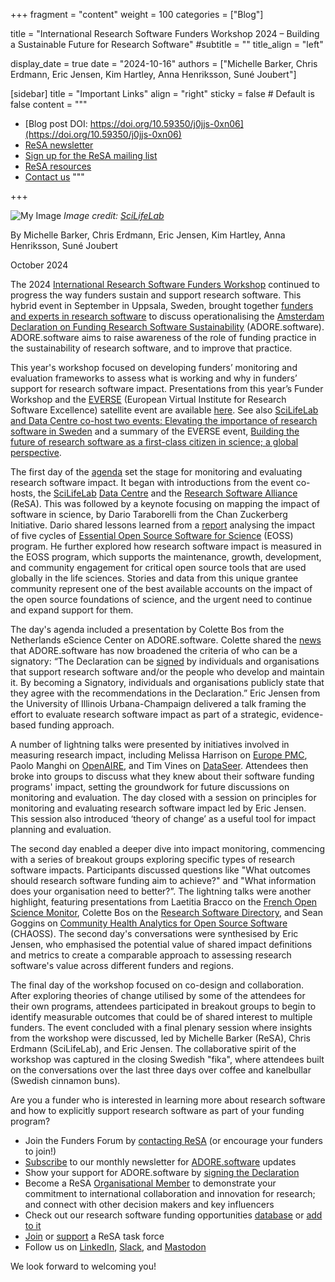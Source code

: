 +++
fragment = "content"
weight = 100
categories = ["Blog"]

title = "International Research Software Funders Workshop 2024 – Building a Sustainable Future for Research Software"
#subtitle = ""
title_align = "left"

display_date = true
date = "2024-10-16"
authors = ["Michelle Barker, Chris Erdmann, Eric Jensen, Kim Hartley, Anna Henriksson, Suné Joubert"]

[sidebar]
  title = "Important Links"
  align = "right"
  sticky = false # Default is false
  content = """
  * [Blog post DOI: https://doi.org/10.59350/j0jjs-0xn06](https://doi.org/10.59350/j0jjs-0xn06)
  * [ReSA newsletter](https://www.researchsoft.org/news/)
  * [Sign up for the ReSA mailing list](https://dashboard.mailerlite.com/forms/778129/110635094443558050/share)
  * [ReSA resources](/resa-resources)
  * [Contact us](/contact)
  """

+++

![My Image](Group_image_3.jpeg) 
_Image credit: [SciLifeLab](https://www.scilifelab.se/)_

By Michelle Barker, Chris Erdmann, Eric Jensen, Kim Hartley, Anna Henriksson, Suné Joubert  

October 2024

The 2024 [International Research Software Funders Workshop](https://adore.software/2024-international-research-software-funders-workshop/) continued to progress the way funders sustain and support research software. This hybrid event in September in Uppsala, Sweden, brought together [funders and experts in research software](https://adore.software/2024-international-research-software-funders-workshop/) to discuss operationalising the [Amsterdam Declaration on Funding Research Software Sustainability](https://adore.software/) (ADORE.software). ADORE.software aims to raise awareness of the role of funding practice in the sustainability of research software, and to improve that practice. 

This year's workshop focused on developing funders’ monitoring and evaluation frameworks to assess what is working and why in funders’ support for research software impact. Presentations from this year’s Funder Workshop and the [EVERSE](https://everse.software/) (European Virtual Institute for Research Software Excellence) satellite event are available [here](https://zenodo.org/communities/2024-research-software-funders-workshop/records?q=&l=list&p=1&s=10&sort=newest). See also [SciLifeLab and Data Centre co-host two events: Elevating the importance of research software in Sweden](https://www.scilifelab.se/news/scilifelab-and-data-centre-co-host-two-events-elevating-the-importance-of-research-software-in-sweden/) and a summary  of the EVERSE event, [Building the future of research software as a first-class citizen in science; a global perspective](https://doi.org/10.5281/zenodo.13915755).

The first day of the [agenda](https://adore.software/wp-content/uploads/2024/10/2024-Funders-Workshop-agenda.pdf) set the stage for monitoring and evaluating research software impact. It began with introductions from the event co-hosts, the [SciLifeLab](https://www.scilifelab.se/) [Data Centre](https://www.scilifelab.se/data/) and the [Research Software Alliance](https://www.researchsoft.org/) (ReSA). This was followed by a keynote focusing on mapping the impact of software in science, by Dario Taraborelli from the Chan Zuckerberg Initiative. Dario shared lessons learned from a [report](https://doi.org/10.5281/zenodo.11201216) analysing the impact of five cycles of [Essential Open Source Software for Science](https://chanzuckerberg.com/eoss/) (EOSS) program. He further explored how research software impact is measured in the EOSS program, which supports the maintenance, growth, development, and community engagement for critical open source tools that are used globally in the life sciences. Stories and data from this unique grantee community represent one of the best available accounts on the impact of the open source foundations of science, and the urgent need to continue and expand support for them. 

The day's agenda included a presentation by Colette Bos from the Netherlands eScience Center on ADORE.software. Colette shared the [news](https://adore.software/2024/09/the-amsterdam-declaration-is-now-open-for-all-to-sign/) that ADORE.software has now broadened the criteria of who can be a signatory: “The Declaration can be [signed](https://adore.software/sign/) by individuals and organisations that support research software and/or the people who develop and maintain it. By becoming a Signatory, individuals and organisations publicly state that they agree with the recommendations in the Declaration.” Eric Jensen from the University of Illinois Urbana-Champaign delivered a talk framing the effort to evaluate research software impact as part of a strategic, evidence-based funding approach.

A number of lightning talks were presented by initiatives involved in measuring research impact, including Melissa Harrison on [Europe PMC](https://www.ebi.ac.uk/about/teams/literature-services/), Paolo Manghi on [OpenAIRE](https://www.openaire.eu/), and Tim Vines on [DataSeer](https://dataseer.ai/). Attendees then broke into groups to discuss what they knew about their software funding programs' impact, setting the groundwork for future discussions on monitoring and evaluation. The day closed with a session on principles for monitoring and evaluating research software impact led by Eric Jensen. This session also introduced ‘theory of change’ as a useful tool for impact planning and evaluation.

The second day enabled a deeper dive into impact monitoring, commencing with a series of breakout groups exploring specific types of research software impacts. Participants discussed questions like "What outcomes should research software funding aim to achieve?" and "What information does your organisation need to better?”. The lightning talks were another highlight, featuring presentations from Laetitia Bracco on the [French Open Science Monitor](https://frenchopensciencemonitor.esr.gouv.fr/), Colette Bos on the [Research Software Directory](https://research-software-directory.org/), and Sean Goggins on [Community Health Analytics for Open Source Software](https://chaoss.community/) (CHAOSS). The second day's conversations were synthesised by Eric Jensen, who emphasised the potential value of shared impact definitions and metrics to create a comparable approach to assessing research software's value across different funders and regions.

The final day of the workshop focused on co-design and collaboration. After exploring theories of change utilised by some of the attendees for their own programs, attendees participated in breakout groups to begin to identify measurable outcomes that could be of shared interest to multiple funders. The event concluded with a final plenary session where insights from the workshop were discussed, led by Michelle Barker (ReSA), Chris Erdmann (SciLifeLab), and Eric Jensen. The collaborative spirit of the workshop was captured in the closing Swedish "fika", where attendees built on the conversations over the last three days over coffee and kanelbullar (Swedish cinnamon buns).

Are you a funder who is interested in learning more about research software and how to explicitly support research software as part of your funding program?

* Join the Funders Forum by [contacting ReSA](mailto:info@researchsoft.org) (or encourage your funders to join\!)  
* [Subscribe](https://www.researchsoft.org/news/) to our monthly newsletter for [ADORE.software](https://adore.software/) updates  
* Show your support for ADORE.software by [signing the Declaration](https://adore.software/get-involved/)  
* Become a ReSA [Organisational Member](https://www.researchsoft.org/membership/) to demonstrate your commitment to international collaboration and innovation for research; and connect with other decision makers and key influencers  
* Check out our research software funding opportunities [database](https://www.researchsoft.org/funding-opportunities/) or [add to it](https://forms.gle/r4Jw4swUd1SXigZc9)  
* [Join](https://www.researchsoft.org/taskforces/) or [support](https://www.researchsoft.org/tf-support/) a ReSA task force  
* Follow us on [LinkedIn](https://www.linkedin.com/company/research-software-alliance/), [Slack](https://researchsoft.slack.com/join/shared_invite/zt-1flmrglww-SoWjAK_5TJyqLU_~Jx697w#/shared-invite/email), and [Mastodon](https://fosstodon.org/@researchsoft)

We look forward to welcoming you\!  
